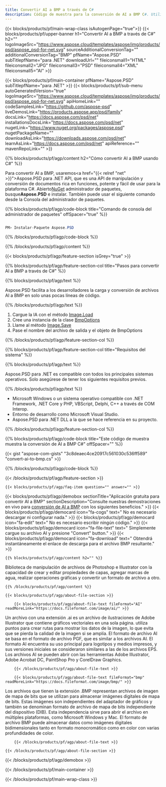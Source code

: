 ```yaml
---
title: Convertir AI a BMP a través de C#
description: Código de muestra para la conversión de AI a BMP C#. Utilice el código de ejemplo de API para la conversión de archivos AI por lotes a BMP dentro de VB.NET, Asp.NET o cualquier aplicación basada en .NET.
---
```


{{< blocks/products/pf/main-wrap-class isAutogenPage="true">}}
{{< blocks/products/pf/upper-banner h1="Convertir AI a BMP a través de C#" h2="" logoImageSrc="https://www.aspose.cloud/templates/aspose/img/products/psd/aspose_psd-for-net.svg" sourceAdditionalConversionTag="" additionalConversionTag="BMP" pfName="Aspose.PSD" subTitlepfName="para .NET" downloadUrl="" fileiconsmall1="HTML" fileiconsmall2="JPG" fileiconsmall3="PSD" fileiconsmall4="XML" fileiconsmall5="AI" >}}

{{< blocks/products/pf/main-container pfName="Aspose.PSD" subTitlepfName="para .NET" >}}
{{< blocks/products/pf/sub-menu autoGeneratedVersion="true" logoImageSrc="https://www.aspose.cloud/templates/aspose/img/products/psd/aspose_psd-for-net.svg" apiHomeLink="" codeSamplesLink="https://github.com/aspose-psd" liveDemosLink="https://products.aspose.app/psd/family" docsLink="https://docs.aspose.com/psd/net" installationsDocsLink="https://docs.aspose.com/psd/net" nugetLink="https://www.nuget.org/packages/aspose.psd" nugetPackageName="" downloadAsLink="https://downloads.aspose.com/psd/net" learnAsLink="https://docs.aspose.com/psd/net" apiReference="" mavenRepoLink="" >}}

{{% blocks/products/pf/agp/content h2="Cómo convertir AI a BMP usando C#" %}}

Para convertir AI a BMP, usaremos<a href="{{< relref "net" >}}">Aspose.PSD para .NET</a> API, que es una API de manipulación y conversión de documentos rica en funciones, potente y fácil de usar para la plataforma C#. Abierto<a href="https://www.nuget.org/packages/aspose.psd">NuGet</a> administrador de paquetes, busque<b>Aspose.PSD</b> e instalar. También puede usar el siguiente comando desde la Consola del administrador de paquetes.

{{% blocks/products/pf/agp/code-block title="Comando de consola del administrador de paquetes" offSpacer="true" %}}

```cs

PM> Instalar-Paquete Aspose.PSD

```

{{% /blocks/products/pf/agp/code-block %}}

{{% /blocks/products/pf/agp/content %}}

{{< blocks/products/pf/agp/feature-section isGrey="true" >}}

{{% blocks/products/pf/agp/feature-section-col title="Pasos para convertir AI a BMP a través de C#" %}}

{{% blocks/products/pf/agp/text %}}

 Aspose.PSD facilita a los desarrolladores la carga y conversión de archivos AI a BMP en solo unas pocas líneas de código.

{{% /blocks/products/pf/agp/text %}}

1. Cargue la IA con el método [Image.Load](https://apireference.aspose.com/psd/net/aspose.psd/image/methods/load/index)
1. Cree una instancia de la clase [BmpOptions](https://apireference.aspose.com/imaging/net/aspose.imaging.imageoptions/bmpoptions)
1. Llame al método [Image.Save](https://apireference.aspose.com/psd/net/aspose.psd/image/methods/save/index)
1. Pase el nombre del archivo de salida y el objeto de BmpOptions

{{% /blocks/products/pf/agp/feature-section-col %}}

{{% blocks/products/pf/agp/feature-section-col title="Requisitos del sistema" %}}

{{% blocks/products/pf/agp/text %}}

 Aspose.PSD para .NET es compatible con todos los principales sistemas operativos. Solo asegúrese de tener los siguientes requisitos previos.

{{% /blocks/products/pf/agp/text %}}

- Microsoft Windows o un sistema operativo compatible con .NET Framework, .NET Core y PHP, VBScript, Delphi, C++ a través de COM Interop.
- Entorno de desarrollo como Microsoft Visual Studio.
- Aspose.PSD para .NET DLL a la que se hace referencia en su proyecto.

{{% /blocks/products/pf/agp/feature-section-col %}}

{{% blocks/products/pf/agp/code-block title="Este código de muestra muestra la conversión de AI a BMP C#" offSpacer="" %}}

{{< gist "aspose-com-gists" "3c8deaec4ce20917c561030c536ff589" "convert-ai-to-bmp.cs" >}}

{{% /blocks/products/pf/agp/code-block %}}

{{< /blocks/products/pf/agp/feature-section >}}

    {{< blocks/products/pf/agp/faq-item question="" answer="" >}}
 

<!-- aboutfile Starts -->

{{< blocks/products/pf/agp/demobox sectionTitle="Aplicación gratuita para convertir AI a BMP" sectionDescription="Consulte nuestras demostraciones en vivo para [conversión de AI a BMP](https://products.aspose.app/psd/conversion/ai-to-bmp) con los siguientes beneficios." >}}
        {{< blocks/products/pf/agp/democard icon="fa-cogs" text=" No es necesario descargar ni configurar nada." >}}
        {{< blocks/products/pf/agp/democard icon="fa-edit" text=" No es necesario escribir ningún código." >}}
        {{< blocks/products/pf/agp/democard icon="fa-file-text" text=" Simplemente cargue su archivo AI y presione \"Convert\" button." >}}
        {{< blocks/products/pf/agp/democard icon="fa-download" text=" Obtendrá instantáneamente el enlace de descarga para el archivo BMP resultante." >}}

    {{% blocks/products/pf/agp/content h2="" %}}

Biblioteca de manipulación de archivos de Photoshop e Illustrator con la capacidad de crear y editar propiedades de capas, agregar marcas de agua, realizar operaciones gráficas y convertir un formato de archivo a otro.



    {{% /blocks/products/pf/agp/content %}}

    {{< blocks/products/pf/agp/about-file-section >}}

        {{< blocks/products/pf/agp/about-file-text fileFormat="AI" readMoreLink="https://docs.fileformat.com/image/ai/" >}}
Un archivo con una extensión .ai es un archivo de ilustraciones de Adobe Illustrator que contiene gráficos vectoriales en una sola página. utiliza puntos para crear rutas para mostrar los datos de la imagen, lo que evita que se pierda la calidad de la imagen si se amplía. El formato de archivo AI se basa en el formato de archivo PGF, que es similar a los archivos AI. El formato AI encuentra su uso principal para logotipos y medios impresos, y sus versiones iniciales se consideraron similares a las de los archivos EPS. Los archivos AI se pueden abrir con las herramientas Adobe Illustrator, Adobe Acrobat DC, PaintShop Pro y CorelDraw Graphics.

        {{< /blocks/products/pf/agp/about-file-text >}}

        {{< blocks/products/pf/agp/about-file-text fileFormat="bmp" readMoreLink="https://docs.fileformat.com/image/bmp/" >}}
Los archivos que tienen la extensión .BMP representan archivos de imagen de mapa de bits que se utilizan para almacenar imágenes digitales de mapa de bits. Estas imágenes son independientes del adaptador de gráficos y también se denominan formato de archivo de mapa de bits independiente del dispositivo (DIB). Esta independencia sirve para abrir el archivo en múltiples plataformas, como Microsoft Windows y Mac. El formato de archivo BMP puede almacenar datos como imágenes digitales bidimensionales tanto en formato monocromático como en color con varias profundidades de color.

        {{< /blocks/products/pf/agp/about-file-text >}}

    {{< /blocks/products/pf/agp/about-file-section >}}

{{< /blocks/products/pf/agp/demobox >}}

<!-- aboutfile Ends -->



{{< /blocks/products/pf/main-container >}}
    
{{< /blocks/products/pf/main-wrap-class >}}

